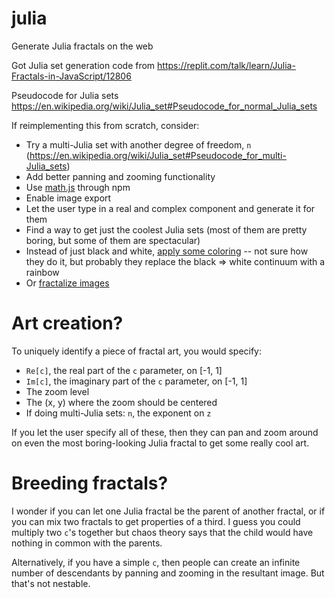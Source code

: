 # julia
Generate Julia fractals on the web

Got Julia set generation code from https://replit.com/talk/learn/Julia-Fractals-in-JavaScript/12806

Pseudocode for Julia sets https://en.wikipedia.org/wiki/Julia_set#Pseudocode_for_normal_Julia_sets

If reimplementing this from scratch, consider:

* Try a multi-Julia set with another degree of freedom, `n` (https://en.wikipedia.org/wiki/Julia_set#Pseudocode_for_multi-Julia_sets)
* Add better panning and zooming functionality
* Use [math.js](https://mathjs.org/docs/datatypes/complex_numbers.html) through npm
* Enable image export
* Let the user type in a real and complex component and generate it for them
* Find a way to get just the coolest Julia sets (most of them are pretty boring, but some of them are spectacular)
* Instead of just black and white, [apply some coloring](http://www.malinc.se/m/JuliaSets.php) -- not sure how they do it, but probably they replace the black => white continuum with a rainbow
* Or [fractalize images](http://www.malinc.se/m/ImageFractals.php)

# Art creation?

To uniquely identify a piece of fractal art, you would specify:

* `Re[c]`, the real part of the `c` parameter, on [-1, 1]
* `Im[c]`, the imaginary part of the `c` parameter, on [-1, 1]
* The zoom level
* The (x, y) where the zoom should be centered
* If doing multi-Julia sets: `n`, the exponent on `z`

If you let the user specify all of these, then they can pan and zoom around on even the most boring-looking Julia fractal to get some really cool art.

# Breeding fractals?

I wonder if you can let one Julia fractal be the parent of another fractal, or if you can mix two fractals to get properties of a third. I guess you could multiply two `c`'s together but chaos theory says that the child would have nothing in common with the parents.

Alternatively, if you have a simple `c`, then people can create an infinite number of descendants by panning and zooming in the resultant image. But that's not nestable.
